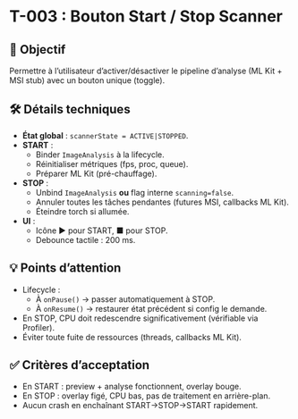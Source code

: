 # T-003 : Bouton Start / Stop Scanner

## 🎯 Objectif
Permettre à l’utilisateur d’activer/désactiver le pipeline d’analyse (ML Kit + MSI stub) avec un bouton unique (toggle).

## 🛠 Détails techniques
- **État global** : `scannerState = ACTIVE|STOPPED`.
- **START** :
  - Binder `ImageAnalysis` à la lifecycle.
  - Réinitialiser métriques (fps, proc, queue).
  - Préparer ML Kit (pré-chauffage).
- **STOP** :
  - Unbind `ImageAnalysis` **ou** flag interne `scanning=false`.
  - Annuler toutes les tâches pendantes (futures MSI, callbacks ML Kit).
  - Éteindre torch si allumée.
- **UI** :
  - Icône ▶︎ pour START, ■ pour STOP.
  - Debounce tactile : 200 ms.

## 💡 Points d’attention
- Lifecycle :
  - À `onPause()` → passer automatiquement à STOP.
  - À `onResume()` → restaurer état précédent si config le demande.
- En STOP, CPU doit redescendre significativement (vérifiable via Profiler).
- Éviter toute fuite de ressources (threads, callbacks ML Kit).

## ✅ Critères d’acceptation
- En START : preview + analyse fonctionnent, overlay bouge.
- En STOP : overlay figé, CPU bas, pas de traitement en arrière-plan.
- Aucun crash en enchaînant START→STOP→START rapidement.